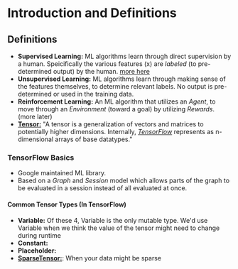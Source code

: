 # Introduction and Definitions

## Definitions

- **Supervised Learning:** ML algorithms learn through direct supervision by a human. Speicifically the various features (x) are _labeled_ (to pre-determined output) by the human. <a href="https://github.com/stall84/ml-basics-exercises-notes/blob/main/notes/definitions.md#description">more here</a>
- **Unsupervised Learning:** ML algorithms learn through making sense of the features themselves, to determine relevant labels. No output is pre-determined or used in the training data.
- **Reinforcement Learning:** An ML algorithm that utilizes an _Agent_, to move through an _Environment_ (toward a goal) by utilizing _Rewards_. (more later)
- [**Tensor:**](https://www.tensorflow.org/guide/tensor) "A tensor is a generalization of vectors and matrices to potentially higher dimensions. Internally, [_TensorFlow_](https://www.tensorflow.org) represents as n-dimensional arrays of base datatypes."

### TensorFlow Basics

- Google maintained ML library.
- Based on a _Graph_ and _Session_ model which allows parts of the graph to be evaluated in a session instead of all evaluated at once.

#### Common Tensor Types (In TensorFlow)

- **Variable:** Of these 4, Variable is the only mutable type. We'd use Variable when we think the value of the tensor might need to change during runtime
- **Constant:**
- **Placeholder:**
- [**SparseTensor:**](https://www.tensorflow.org/guide/tensor#sparse_tensors): When your data might be sparse
